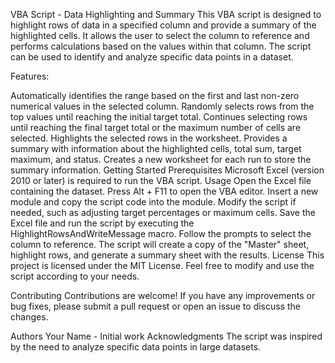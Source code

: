 VBA Script - Data Highlighting and Summary
This VBA script is designed to highlight rows of data in a specified column and provide a summary of the highlighted cells. It allows the user to select the column to reference and performs calculations based on the values within that column. The script can be used to identify and analyze specific data points in a dataset.

Features:

Automatically identifies the range based on the first and last non-zero numerical values in the selected column.
Randomly selects rows from the top values until reaching the initial target total.
Continues selecting rows until reaching the final target total or the maximum number of cells are selected.
Highlights the selected rows in the worksheet.
Provides a summary with information about the highlighted cells, total sum, target maximum, and status.
Creates a new worksheet for each run to store the summary information.
Getting Started
Prerequisites
Microsoft Excel (version 2010 or later) is required to run the VBA script.
Usage
Open the Excel file containing the dataset.
Press Alt + F11 to open the VBA editor.
Insert a new module and copy the script code into the module.
Modify the script if needed, such as adjusting target percentages or maximum cells.
Save the Excel file and run the script by executing the HighlightRowsAndWriteMessage macro.
Follow the prompts to select the column to reference.
The script will create a copy of the "Master" sheet, highlight rows, and generate a summary sheet with the results.
License
This project is licensed under the MIT License. Feel free to modify and use the script according to your needs.

Contributing
Contributions are welcome! If you have any improvements or bug fixes, please submit a pull request or open an issue to discuss the changes.

Authors
Your Name - Initial work
Acknowledgments
The script was inspired by the need to analyze specific data points in large datasets.
